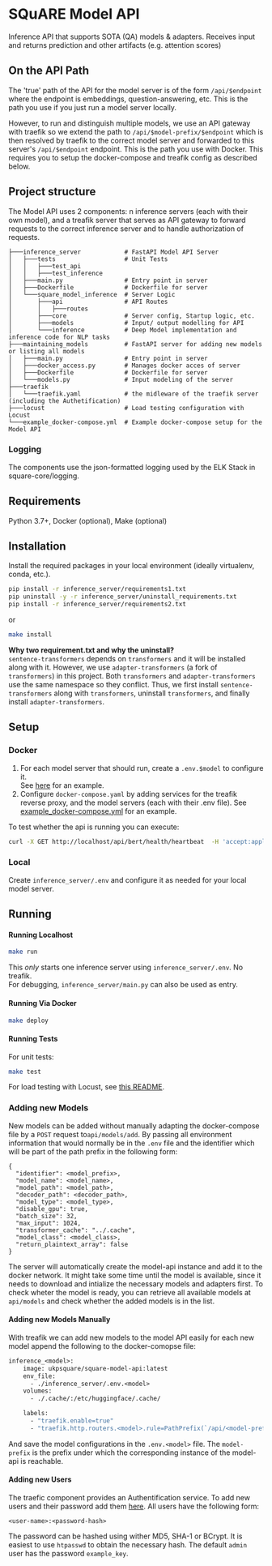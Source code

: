 # SQuARE Model API
Inference API that supports SOTA (QA) models & adapters. 
Receives input and returns prediction and other artifacts (e.g. attention scores)

## On the API Path
The 'true' path of the API for the model server is of the form `/api/$endpoint` where the endpoint
is embeddings, question-answering, etc. This is the path you use if you just run a model server locally.

However, to run and distinguish multiple models, we use an API gateway with traefik so we extend 
the path to `/api/$model-prefix/$endpoint` which is then resolved by traefik to the correct model server and forwarded
to this server's `/api/$endpoint` endpoint. This is the path you use with Docker.
This requires you to setup the docker-compose and treafik config as described below.

## Project structure

The Model API uses 2 components: 
n inference servers (each with their own model), and a treafik server that serves as API gateway 
to forward requests to the correct inference server and to handle authorization of requests.
```
├───inference_server            # FastAPI Model API Server
│   ├───tests                   # Unit Tests
│   │   ├───test_api
│   │   ├───test_inference
│   ├───main.py                 # Entry point in server
│   ├───Dockerfile              # Dockerfile for server
│   └───square_model_inference  # Server Logic
│       ├───api                 # API Routes
│       │   ├───routes
│       ├───core                # Server config, Startup logic, etc.
│       ├───models              # Input/ output modelling for API
│       └───inference           # Deep Model implementation and inference code for NLP tasks
├───maintaining_models          # FastAPI server for adding new models or listing all models
│   ├───main.py                 # Entry point in server
│   ├───docker_access.py        # Manages docker acces of server
│   ├───Dockerfile              # Dockerfile for server
│   └───models.py               # Input modeling of the server
├───traefik
│   └───traefik.yaml            # the midleware of the traefik server (including the Authetification)
├───locust                      # Load testing configuration with Locust
└───example_docker-compose.yml  # Example docker-compose setup for the Model API
```

### Logging
The components use the json-formatted logging used by the ELK Stack in square-core/logging.

## Requirements

Python 3.7+, Docker (optional), Make (optional)

## Installation
Install the required packages in your local environment (ideally virtualenv, conda, etc.).
```bash
pip install -r inference_server/requirements1.txt
pip uninstall -y -r inference_server/uninstall_requirements.txt
pip install -r inference_server/requirements2.txt
```
or
```sh
make install
```
**Why two requirement.txt and why the uninstall?**  
`sentence-transformers` depends on `transformers` and it will be installed along with it.
However, we use `adapter-transformers` (a fork of `transformers`) in this project.
Both `transformers` and `adapter-transformers` use the same namespace so they conflict.
Thus, we first install `sentence-transformers` along with `transformers`, 
uninstall `transformers`, and finally install `adapter-transformers`.


## Setup
### Docker
1. For each model server that should run, create a `.env.$model` to configure it.  
   See [here](inference_server/.env.example) for an example.
2. Configure `docker-compose.yaml` by adding services for the treafik reverse proxy, and the
   model servers (each with their .env file). See [example_docker-compose.yml](example_docker-compose.yml) for an example.

To test whether the api is running you can execute:
```bash
curl -X GET http://localhost/api/bert/health/heartbeat  -H 'accept:application/json' --user admin:example_key
```

### Local
Create `inference_server/.env` and configure it as needed for your local model server.

## Running

#### Running Localhost

```sh
make run
```
This *only* starts one inference server using `inference_server/.env`. No treafik.  
For debugging, `inference_server/main.py` can also be used as entry.


#### Running Via Docker

```sh
make deploy
```

#### Running Tests
For unit tests:
```sh
make test
```
For load testing with Locust, see [this README](locust/README.md).

### Adding new Models
New models can be added without manually adapting the docker-compose file by a `POST` request to`api/models/add`.
By passing all environment information that would normally be in the `.env` file and the identifier which will be part
 of the path prefix in the following form:
```
{
  "identifier": <model_prefix>,
  "model_name": <model_name>,
  "model_path": <model_path>,
  "decoder_path": <decoder_path>,
  "model_type": <model_type>,
  "disable_gpu": true,
  "batch_size": 32,
  "max_input": 1024,
  "transformer_cache": "../.cache",
  "model_class": <model_class>,
  "return_plaintext_array": false
}
```

The server will automatically create the model-api instance and add it to the docker network. It might take some time 
until the model is available, since it needs to download and intialize the necessary models and adapters first. 
To check wheter the model is ready, you can retrieve all available models at `api/models` and check whether the added 
models is in the list.

#### Adding new Models Manually
With treafik we can add new models to the model API easily for each new model append the following to the 
docker-comopse file:

```dockerfile
inference_<model>:
    image: ukpsquare/square-model-api:latest
    env_file:
      - ./inference_server/.env.<model>
    volumes:
      - ./.cache/:/etc/huggingface/.cache/

    labels:
      - "traefik.enable=true"
      - "traefik.http.routers.<model>.rule=PathPrefix(`/api/<model-prefix>`)"
```

And save the model configurations in the `.env.<model>` file. The `model-prefix` is the prefix under which the 
corresponding instance of the model-api is reachable.

#### Adding new Users
The traefic component provides an Authentification service. To add new users and their password add 
them [here](traefic.yaml). All users have the following form: 
```
<user-name>:<password-hash>
```
The password can be hashed using wither MD5, SHA-1 or BCrypt.
It is easiest to use `htpasswd` to obtain the necessary hash.
The default `admin` user has the password `example_key`.
